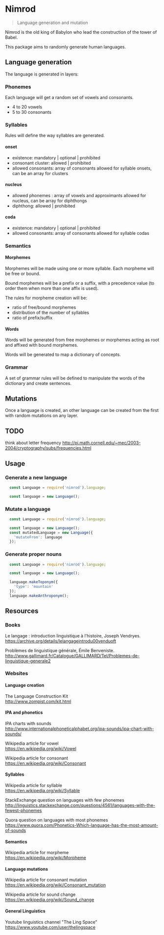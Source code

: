 # Nimrod
> Language generation and mutation

Nimrod is the old king of Babylon who lead the construction of the tower of Babel.

This package aims to randomly generate human languages.

## Language generation

The language is generated in layers:

### Phonemes
Each language will get a random set of vowels and consonants.
- 4 to 20 vowels
- 5 to 30 consonants

### Syllables
Rules will define the way syllables are generated.

#### onset
- existence: mandatory | optional | prohibited
- consonant cluster: allowed | prohibited
- allowed consonants: array of consonants allowed for syllable onsets, can be an array for clusters

#### nucleus
- allowed phonemes : array of vowels and approximants allowed for nucleus, can be array for diphthongs
- diphthong: allowed | prohibited

#### coda
- existence: mandatory | optional | prohibited
- allowed consonants: array of consonants allowed for syllable codas

### Semantics
#### Morphemes
Morphemes will be made using one or more syllable. Each morpheme will be free or bound.

Bound morphemes will be a prefix or a suffix, with a precedence value (to order them when more than one affix is used).

The rules for morpheme creation will be:
- ratio of free/bound morphemes
- distribution of the number of syllables
- ratio of prefix/suffix

#### Words
Words will be generated from free morphemes or morphemes acting as root and affixed with bound morphemes.

Words will be generated to map a dictionary of concepts.

### Grammar
A set of grammar rules will be defined to manipulate the words of the dictionary and create sentences.

## Mutations
Once a language is created, an other language can be created from the first with random mutations on any layer.

## TODO

think about letter frequency http://pi.math.cornell.edu/~mec/2003-2004/cryptography/subs/frequencies.html

## Usage

### Generate a new language
```js
  const Language = require('nimrod').language;

  const language = new Language();
```

### Mutate a language
```js
  const Language = require('nimrod').language;

  const language = new Language();
  const mutatedLanguage = new Language({
    'mutateFrom': language
  });
```

### Generate proper nouns
```js
  const Language = require('nimrod').language;

  const language = new Language();

  language.makeToponym({
    'type': 'mountain'
  });
  language.makeAnthroponym();
```

## Resources
### Books
Le langage : introduction linguistique à l'histoire, Joseph Vendryes.  
https://archive.org/details/lelangageintrodu00venduoft

Problèmes de linguistique générale, Émile Benveniste.  
http://www.gallimard.fr/Catalogue/GALLIMARD/Tel/Problemes-de-linguistique-generale2

### Websites
#### Language creation
The Language Construction Kit  
http://www.zompist.com/kit.html

#### IPA and phonetics
IPA charts with sounds  
http://www.internationalphoneticalphabet.org/ipa-sounds/ipa-chart-with-sounds/

Wikipedia article for vowel  
https://en.wikipedia.org/wiki/Vowel

Wikipedia article for consonant  
https://en.wikipedia.org/wiki/Consonant

#### Syllables
Wikipedia article for syllable  
https://en.wikipedia.org/wiki/Syllable

StackExchange question on languages with few phonemes  
http://linguistics.stackexchange.com/questions/4561/languages-with-the-fewest-phonemes

Quora question on languages with most phonemes  
https://www.quora.com/Phonetics-Which-language-has-the-most-amount-of-sounds

#### Semantics
Wikipedia article for morpheme  
https://en.wikipedia.org/wiki/Morpheme

#### Language mutations
Wikipedia article for consonant mutation  
https://en.wikipedia.org/wiki/Consonant_mutation

Wikipedia article for sound change  
https://en.wikipedia.org/wiki/Sound_change

#### General Linguistics
Youtube linguistics channel "The Ling Space"  
https://www.youtube.com/user/thelingspace
